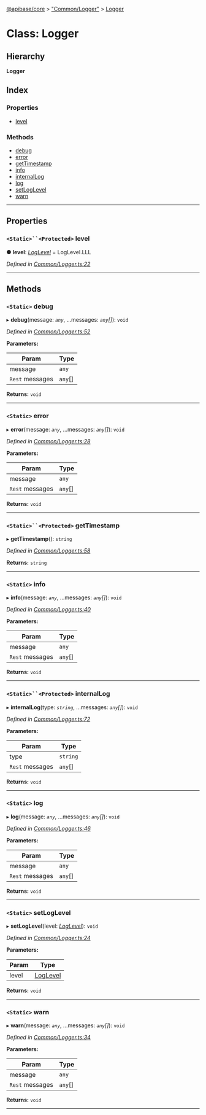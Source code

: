 [@apibase/core](../README.md) > ["Common/Logger"](../modules/_common_logger_.md) > [Logger](../classes/_common_logger_.logger.md)

# Class: Logger

## Hierarchy

**Logger**

## Index

### Properties

* [level](_common_logger_.logger.md#level)

### Methods

* [debug](_common_logger_.logger.md#debug)
* [error](_common_logger_.logger.md#error)
* [getTimestamp](_common_logger_.logger.md#gettimestamp)
* [info](_common_logger_.logger.md#info)
* [internalLog](_common_logger_.logger.md#internallog)
* [log](_common_logger_.logger.md#log)
* [setLogLevel](_common_logger_.logger.md#setloglevel)
* [warn](_common_logger_.logger.md#warn)

---

## Properties

<a id="level"></a>

### `<Static>``<Protected>` level

**● level**: *[LogLevel](../enums/_common_logger_.loglevel.md)* =  LogLevel.LLL

*Defined in [Common/Logger.ts:22](https://github.com/chapterjason/APIBase/blob/d8cc53d/packages/core/src/Common/Logger.ts#L22)*

___

## Methods

<a id="debug"></a>

### `<Static>` debug

▸ **debug**(message: *`any`*, ...messages: *`any`[]*): `void`

*Defined in [Common/Logger.ts:52](https://github.com/chapterjason/APIBase/blob/d8cc53d/packages/core/src/Common/Logger.ts#L52)*

**Parameters:**

| Param | Type |
| ------ | ------ |
| message | `any` |
| `Rest` messages | `any`[] |

**Returns:** `void`

___
<a id="error"></a>

### `<Static>` error

▸ **error**(message: *`any`*, ...messages: *`any`[]*): `void`

*Defined in [Common/Logger.ts:28](https://github.com/chapterjason/APIBase/blob/d8cc53d/packages/core/src/Common/Logger.ts#L28)*

**Parameters:**

| Param | Type |
| ------ | ------ |
| message | `any` |
| `Rest` messages | `any`[] |

**Returns:** `void`

___
<a id="gettimestamp"></a>

### `<Static>``<Protected>` getTimestamp

▸ **getTimestamp**(): `string`

*Defined in [Common/Logger.ts:58](https://github.com/chapterjason/APIBase/blob/d8cc53d/packages/core/src/Common/Logger.ts#L58)*

**Returns:** `string`

___
<a id="info"></a>

### `<Static>` info

▸ **info**(message: *`any`*, ...messages: *`any`[]*): `void`

*Defined in [Common/Logger.ts:40](https://github.com/chapterjason/APIBase/blob/d8cc53d/packages/core/src/Common/Logger.ts#L40)*

**Parameters:**

| Param | Type |
| ------ | ------ |
| message | `any` |
| `Rest` messages | `any`[] |

**Returns:** `void`

___
<a id="internallog"></a>

### `<Static>``<Protected>` internalLog

▸ **internalLog**(type: *`string`*, ...messages: *`any`[]*): `void`

*Defined in [Common/Logger.ts:72](https://github.com/chapterjason/APIBase/blob/d8cc53d/packages/core/src/Common/Logger.ts#L72)*

**Parameters:**

| Param | Type |
| ------ | ------ |
| type | `string` |
| `Rest` messages | `any`[] |

**Returns:** `void`

___
<a id="log"></a>

### `<Static>` log

▸ **log**(message: *`any`*, ...messages: *`any`[]*): `void`

*Defined in [Common/Logger.ts:46](https://github.com/chapterjason/APIBase/blob/d8cc53d/packages/core/src/Common/Logger.ts#L46)*

**Parameters:**

| Param | Type |
| ------ | ------ |
| message | `any` |
| `Rest` messages | `any`[] |

**Returns:** `void`

___
<a id="setloglevel"></a>

### `<Static>` setLogLevel

▸ **setLogLevel**(level: *[LogLevel](../enums/_common_logger_.loglevel.md)*): `void`

*Defined in [Common/Logger.ts:24](https://github.com/chapterjason/APIBase/blob/d8cc53d/packages/core/src/Common/Logger.ts#L24)*

**Parameters:**

| Param | Type |
| ------ | ------ |
| level | [LogLevel](../enums/_common_logger_.loglevel.md) |

**Returns:** `void`

___
<a id="warn"></a>

### `<Static>` warn

▸ **warn**(message: *`any`*, ...messages: *`any`[]*): `void`

*Defined in [Common/Logger.ts:34](https://github.com/chapterjason/APIBase/blob/d8cc53d/packages/core/src/Common/Logger.ts#L34)*

**Parameters:**

| Param | Type |
| ------ | ------ |
| message | `any` |
| `Rest` messages | `any`[] |

**Returns:** `void`

___

